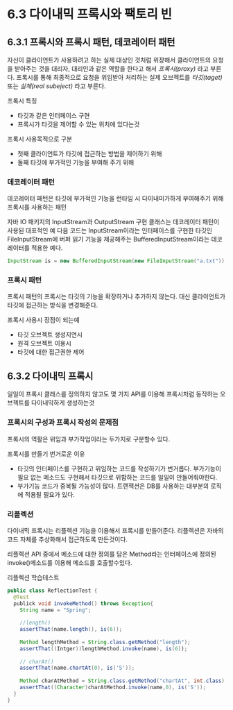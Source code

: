 # 6.3 다이내믹 프록시와 팩토리 빈
## 6.3.1 프록시와 프록시 패턴, 데코레이터 패턴
자신이 클라이언트가 사용하려고 하는 실제 대상인 것처럼 위장해서 클라이언트의
요청을 받아주는 것을 대리자, 대리인과 같은 역할을 한다고 해서 *프록시(proxy)* 라고 부른다.
프록시를 통해 최종적으로 요청을 위임받아 처리하는 실제 오브젝트를 *타깃(taget)* 또는 *실체(real subeject)* 라고 부른다.

프록시 특징
- 타깃과 같은 인터페이스 구현
- 프록시가 타깃을 제어할 수 있는 위치에 있다는것

프록시 사용목적으로 구분
- 첫째 클라이언트가 타깃에 접근하는 방법을 제어하기 위해
- 둘째 타깃에 부가적인 기능을 부여해 주기 위해

### 데코레이터 패턴
데코레이터 패턴은 타깃에 부가적인 기능을 런타임 시 다이내미가하게 부여해주기 위해 프록시를 사용하는 패턴

자바 IO 패키지의 InputStream과 OutputStream 구현 클래스는 데코레이터 패턴이 사용된 대표적인 예
다음 코드는 InputStream이라는 인터페이스를 구현한 타깃인 FileInputStream에 버퍼 읽기 기능을 제공해주는  BufferedInputStream이라는
데코레이터를 적용한 예다.
```java
InputStream is = new BufferedInputStream(new FileInputStream("a.txt"));
```

### 프록시 패턴
프록시 패턴의 프록시는 타깃의 기능을 확장하거나 추가하지 않는다. 대신 클라이언트가 타깃에 접근하는 방식을 변경해준다.

프록시 사용시 장점이 되는예
- 타깃 오브젝트 생성지연시 
- 원격 오브젝트 이용시
- 타깃에 대한 접근권한 제어

## 6.3.2 다이내믹 프록시
일일이 프록시 클래스를 정의하지 않고도 몇 가지 API를 이용해 프록시처럼 동작하는 오브젝트를 다이내믹하게 생성하는것

### 프록시의 구성과 프록시 작성의 문제점
프록시의 역활은 위임과 부가작업이라는 두가지로 구분할수 있다.

프록시를 만들기 번거로운 이유
- 타깃의 인터페이스를 구현하고 위임하는 코드를 작성하기가 번거롭다. 부가기능이 필요 없는 메소드도 구현해서 타깃으로 위함하는 코드를 일일이 만들어줘야한다.
- 부가기능 코드가 중복될 가능성이 많다. 트랜잭션은 DB를 사용하는 대부분의 로직에 적용될 필요가 있다.

### 리플렉션
다이내믹 프록시는 리플렉션 기능을 이용해서 프록시를 만들어준다. 리플렉션은 자바의 코드 자체를 추상화해서 접근하도록 만든것이다.

리플렉션 API 중에서 메소드에 대한 정의를 담은 Method라는 인터페이스에 정의된  invoke()메소드를  이용해 메소드를 호출할수있다.

리플렉션 학습테스트
```java
public class ReflectionTest {
  @Test
  publick void invokeMethod() throws Exception{
    String name = "Spring";
    
    //length()
    assertThat(name.length(), is(6));
    
    Method lengthMethod = String.class.getMethod("length");
    assertThat((Intger))lengthMethod.invoke(name), is(6));
    
    // charAt()
    assertThat(name.chartAt(0), is('S'));
    
    Method charAtMethod = String.class.getMethod("chartAt", int.class);
    assertThat((Character)charAtMethod.invoke(name,0), is('S'));
  }
}
```
